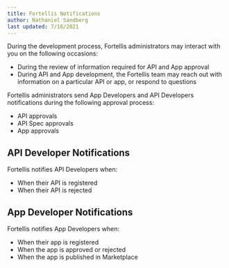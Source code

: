 ```yaml
---
title: Fortellis Notifications
author: Nathaniel Sandberg
last updated: 7/16/2021
---
```


During the development process, Fortellis administrators may interact with you on the following occasions:

* During the review of information required for API and App approval
* During API and App development, the Fortellis team may reach out with information on a particular API or app, or respond to questions

Fortellis administrators send App Developers and API Developers notifications during the following approval process:

* API approvals
* API Spec approvals
* App approvals

## API Developer Notifications

Fortellis notifies API Developers when:

* When their API is registered
* When their API is rejected

## App Developer Notifications

Fortellis notifies App Developers when:

* When their app is registered
* When the app is approved or rejected
* When the app is published in Marketplace
